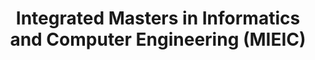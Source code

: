 ---
cv_section: education
title: Integrated Masters in Informatics and Computer Engineering (MIEIC)
where: Faculdade de Engenharia da Universidade do Porto (FEUP)
where_link: https://fe.up.pt
date_start: 09/2016
date_end: Present
order_index: 10
---